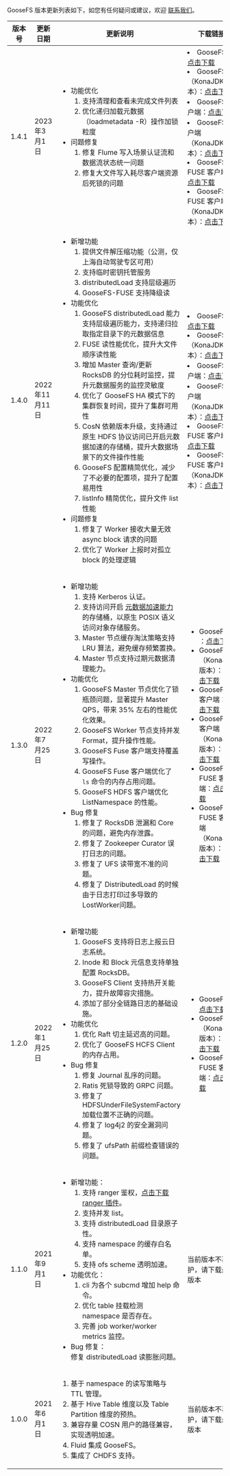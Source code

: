 GooseFS 版本更新列表如下，如您有任何疑问或建议，欢迎 [联系我们](https://cloud.tencent.com/document/product/436/37708)。

<table ><thead ><tr>
<th >版本号</th><th >更新日期</th><th >更新说明</th><th >下载链接</th></tr>

</thead><tbody >

<tr>
<td>1.4.1</td>
<td>2023年3月1日</td>
<td><ul>
<li>功能优化<ol ><li>支持清理和查看未完成文件列表</li>
<li>优化递归加载元数据（loadmetadata -R）操作加锁粒度</li>
</ol></li>
<li>问题修复<ol ><li>修复 Flume 写入场景认证流和数据流状态统一问题</li>
<li>修复大文件写入耗尽客户端资源后死锁的问题</li>

</ol>
</ul>

</td>
<td><li>GooseFS ：<a href="https://downloads.tencentgoosefs.cn/goosefs/1.4.1/release/goosefs-1.4.1-bin.tar.gz" >点击下载</a></li>
<li>GooseFS（KonaJDK 版本）：<a href="https://downloads.tencentgoosefs.cn/goosefs/1.4.1/release/goosefs-1.4.1-bin-konajdk11.tar.gz" >点击下载</a></li>
<li>GooseFS 客户端：<a href="https://downloads.tencentgoosefs.cn/goosefs/1.4.1/release/goosefs-client-1.4.1-bin.tar.gz" >点击下载</a></li>
<li>GooseFS 客户端（KonaJDK 版本）：<a href="https://downloads.tencentgoosefs.cn/goosefs/1.4.1/release/goosefs-client-1.4.1-bin-konajdk11.tar.gz" >点击下载</a></li>
<li>GooseFS FUSE 客户端：<a href="https://downloads.tencentgoosefs.cn/goosefs/1.4.1/release/goosefs-fuse-1.4.1-bin.tar.gz" >点击下载</a></li>
<li>GooseFS FUSE 客户端（KonaJDK 版本）：<a href="https://downloads.tencentgoosefs.cn/goosefs/1.4.1/release/goosefs-fuse-1.4.1-bin-konajdk11.tar.gz" >点击下载</a></li>
</td>
</tr>


<tr>
<td>1.4.0</td>
<td>2022年11月11日</td>
<td><ul>
<li>新增功能<ol ><li>提供文件解压缩功能（公测，仅上海自动驾驶专区可用）</li>
<li>支持临时密钥托管服务</li>
<li>distributedLoad 支持层级遍历</li>
<li>GooseFS-FUSE 支持降级读</li>
</ol></li>
<li>功能优化<ol ><li>GooseFS distributedLoad 能力支持层级遍历能力，支持递归拉取指定目录下的元数据信息</li>
<li>FUSE 读性能优化，提升大文件顺序读性能</li>
<li>增加 Master 查询/更新 RocksDB 的分位耗时监控，提升元数据服务的监控灵敏度</li>
<li>优化了 GooseFS HA 模式下的集群恢复时间，提升了集群可用性</li>
<li>CosN 依赖版本升级，支持通过原生 HDFS 协议访问已开启元数据加速的存储桶，提升大数据场景下的文件操作性能</li>
<li>GooseFS 配置精简优化，减少了不必要的配置项，提升了配置易用性</li>
<li>listInfo 精简优化，提升文件 list 性能</li>
</ol></li>
<li>问题修复<ol ><li>修复了 Worker 接收大量无效 async block 请求的问题</li>
<li>优化了 Worker 上报时对孤立 block 的处理逻辑</li>
</ol></li>
</ul>

</td>
<td><li>GooseFS ：<a href="https://downloads.tencentgoosefs.cn/goosefs/1.4.0/release/goosefs-1.4.0-bin.tar.gz" >点击下载</a></li>
<li>GooseFS（KonaJDK 版本）：<a href="https://downloads.tencentgoosefs.cn/goosefs/1.4.0/release/goosefs-1.4.0-bin-konajdk11.tar.gz" >点击下载</a></li>
<li>GooseFS 客户端：<a href="https://downloads.tencentgoosefs.cn/goosefs/1.4.0/release/goosefs-client-1.4.0-bin.tar.gz" >点击下载</a></li>
<li>GooseFS 客户端（KonaJDK 版本）：<a href="https://downloads.tencentgoosefs.cn/goosefs/1.4.0/release/goosefs-client-1.4.0-bin-konajdk11.tar.gz" >点击下载</a></li>
<li>GooseFS FUSE 客户端：<a href="https://downloads.tencentgoosefs.cn/goosefs/1.4.0/release/goosefs-fuse-1.4.0-bin.tar.gz" >点击下载</a></li>
<li>GooseFS FUSE 客户端（KonaJDK 版本）：<a href="https://downloads.tencentgoosefs.cn/goosefs/1.4.0/release/goosefs-fuse-1.4.0-bin-konajdk11.tar.gz" >点击下载</a></li>
</td>
</tr>

<tr>
<td>1.3.0</td>
<td>2022年7月25日</td>
<td><ul>
<li>新增功能<ol ><li>支持 Kerberos 认证。</li>
<li>支持访问开启 <a href="https://cloud.tencent.com/document/product/436/56971" >元数据加速能力</a> 的存储桶，以原生 POSIX 语义访问对象存储服务。</li>
<li>Master 节点缓存淘汰策略支持 LRU 算法，避免缓存频繁置换。</li>
<li>Master 节点支持过期元数据清理能力。</li>
</ol></li>
<li>功能优化<ol ><li>GooseFS Master 节点优化了锁瓶颈问题，显著提升 Master QPS，带来 35% 左右的性能优化效果。</li>
<li>GooseFS Worker 节点支持并发 Format，提升操作性能。</li>
<li>GooseFS Fuse 客户端支持覆盖写操作。</li>
<li>GooseFS Fuse 客户端优化了 <code >ls</code> 命令的内存占用问题。</li>
<li>GooseFS HDFS 客户端优化 ListNamespace 的性能。</li>
</ol></li>
<li>Bug 修复<ol ><li>修复了 RocksDB 泄漏和 Core 的问题，避免内存泄露。</li>
<li>修复了 Zookeeper Curator 误打日志的问题。</li>
<li>修复了 UFS 读带宽不准的问题。</li>
<li>修复了 DistributedLoad 的时候由于日志打印过多导致的 LostWorker问题。</li>
</ol></li>
</ul>

</td>
<td><ul>
<li>GooseFS ：<a href="https://downloads.tencentgoosefs.cn/goosefs/1.3.0/release/goosefs-1.3.0-bin.tar.gz" >点击下载</a></li>
<li>GooseFS（KonaJDK 版本）：<a href="https://downloads.tencentgoosefs.cn/goosefs/1.3.0/release/goosefs-1.3.0-bin-konajdk11.tar.gz" >点击下载</a></li>
<li>GooseFS 客户端：<a href="https://downloads.tencentgoosefs.cn/goosefs/1.3.0/release/goosefs-client-1.3.0-bin.tar.gz" >点击下载</a></li>
<li>GooseFS 客户端（KonaJDK 版本）：<a href="https://downloads.tencentgoosefs.cn/goosefs/1.3.0/release/goosefs-client-1.3.0-bin-konajdk11.tar.gz" >点击下载</a></li>
<li>GooseFS FUSE 客户端：<a href="https://downloads.tencentgoosefs.cn/goosefs/1.3.0/release/goosefs-fuse-1.3.0-bin.tar.gz" >点击下载</a></li>
<li>GooseFS FUSE 客户端（KonaJDK 版本）：<a href="https://downloads.tencentgoosefs.cn/goosefs/1.3.0/release/goosefs-fuse-1.3.0-bin-konajdk11.tar.gz" >点击下载</a></li>
</ul>

</td>
</tr>

<tr>
<td>1.2.0</td>
<td>2022年1月25日</td>
<td><ul>
<li>新增功能<ol ><li>GooseFS 支持将日志上报云日志系统。</li>
<li>Inode 和 Block 元信息支持单独配置 RocksDB。</li>
<li>GooseFS Client 支持热开关能力，提升故障容灾措施。</li>
<li>添加了部分全链路日志的基础设施。</li>
</ol></li>
<li>功能优化<ol ><li>优化 Raft 切主延迟高的问题。</li>
<li>优化了 GooseFS HCFS Client 的内存占用。</li>
</ol></li>
<li>Bug 修复<ol ><li>修复 Journal 乱序的问题。</li>
<li>Ratis 死锁导致的 GRPC 问题。</li>
<li>修复了 HDFSUnderFileSystemFactory 加载位置不正确的问题。</li>
<li>修复了 log4j2 的安全漏洞问题。</li>
<li>修复了 ufsPath 前缀检查错误的问题。</li>
</ol></li>
</ul>

</td>
<td><ul>
<li>GooseFS：<a href="https://cos-data-lake-release-1253960454.cos.ap-guangzhou.myqcloud.com/goosefs/1.2.0/release/goosefs-1.2.0-bin.tar.gz" >点击下载</a></li>
<li>GooseFS（KonaJDK 版本）：<a href="https://cos-data-lake-release-1253960454.cos.ap-guangzhou.myqcloud.com/goosefs/1.2.0/release/goosefs-1.2.0-bin-with-konajdk11.tar.gz" >点击下载</a></li>
<li>GooseFS FUSE 客户端：<a href="https://cos-data-lake-release-1253960454.cos.ap-guangzhou.myqcloud.com/goosefs/1.2.0/release/goosefs-fuse-1.2.0-bin.tar.gz" >点击下载</a></li>
</ul>

</td>
</tr>

<tr>
<td>1.1.0</td>
<td>2021年9月1日</td>
<td><ul>
<li>新增功能：<ol ><li>支持 ranger 鉴权，<a href="https://cos-data-lake-release-1253960454.cos.ap-guangzhou.myqcloud.com/goosefs/extensions/ranger-plugin/1.0.0/release/ranger-goosefs-plugin-1.0.0.jar" >点击下载 ranger 插件</a>。</li>
<li>支持并发 list。</li>
<li>支持 distributedLoad 目录原子性。</li>
<li>支持 namespace 的缓存白名单。</li>
<li>支持 ofs scheme 透明加速。</li>
</ol></li>
<li>功能优化：<ol ><li>cli 为各个 subcmd 增加 help 命令。</li>
<li>优化 table 挂载检测 namespace 是否存在。</li>
<li>完善 job worker/worker metrics 监控。</li>
</ol></li>
<li>Bug 修复：<br>
修复 distributedLoad 读膨胀问题。</li>
</ul>

</td>
<td>当前版本不再维护，请下载最新版本</td>
</tr>

<tr>
<td>1.0.0</td>
<td>2021年6月1日</td>
<td><ol ><li>基于 namespace 的读写策略与 TTL 管理。</li>
<li>基于 Hive Table 维度以及 Table Partition 维度的预热。</li>
<li>兼容存量 COSN 用户的路径兼容，实现透明加速。</li>
<li>Fluid 集成 GooseFS。</li>
<li>集成了 CHDFS 支持。</li>
</ol></td>
<td>当前版本不再维护，请下载最新版本</td>
</tr>

</tbody>
</table>

